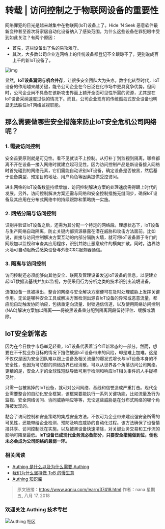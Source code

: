 # 转载 | 访问控制之于物联网设备的重要性

网络罪犯的目光是越来越集中在物联网(IoT)设备上了。Hide ‘N Seek 恶意软件最新变种甚至首次将家居自动化设备纳入了感染范围。为什么这些设备在罪犯眼中受到如此关注？有两个原因：

* 首先，这些设备出了名的易攻难守。
* 其次，大多数公司企业连网络上的传统设备都登记不全跟踪不了，更别说成百上千的新IoT设备了。

![img](http://www.aqniu.com/wp-content/uploads/2018/08/access_control.jpg)

显然，**IoT设备漏洞与机会并存**，让很多安全团队大为头疼。数字化转型时代，IoT设备的作用越来越关键，能令公司企业在今日泛在化市场中更具竞争优势。但同时，公司企业尚不具备在该新攻击界面上铺开全面可见性所需的资源，尤其是在IoT设备采纳速度过快的情况下。而且，公司企业现有的传统孤岛式安全设备也明显无法胜任IoT网络监视职能。

## **那么需要做哪些安全措施来防止loT安全危机公司网络呢？**

### **1. 需要访问控制**

安全首要原则就是可见性。看不见就谈不上控制。从打补丁到监视到隔离，哪样都离不开在设备一接入网络时就建立起可见性。因为访问控制产品是新设备接入网络时首先碰到的网络元素，它们需能自动识别IoT设备，确定设备是否被黑，然后基于设备类型、预定目的地址、用户角色等因素提供受控访问。

进出网络的IoT设备数量持续增加，访问控制解决方案的处理速度需得跟上时代的发展。另外，访问控制解决方案还需与网络和安全控制措施无缝同步，确保IoT设备及其应用在分布式网络中的持续跟踪和策略统一实施。

### **2. 网络分隔与访问控制**

识别并验证IoT设备之后，还需为其分配一个特定的网络段。理想状态下，IoT设备与生产网络自动隔离，防止关键内部资源暴露在潜在威胁和攻击方法面前。比如说，直接与访问控制解决方案互动的内部分隔防火墙，就可将IoT设备置于专门的网段加以监视和审查其应用程序，识别并防止恶意软件的横向扩散。同时，边界防火墙可自动阻断受感染设备与外部C&C服务器通信。

### **3. 隔离与访问控制**

访问控制还必须能够向其他安全、联网及管理设备发送IoT设备的信息，以便建立起IoT数据流基线并加以监视，方便采用行为分析之类的技术识别出流氓设备。

流氓设备一旦被揪出，整合的网络与安全解决方案便可在及时处理威胁上发挥关键作用。无论是哪种安全工具或解决方案检测出源自IoT设备的异常或恶意流量，都应能自动触发协同响应，包括重定向流量、封锁通信信道，以及使用网络访问控制(NAC)解决方案加以隔离——将被黑设备重分配到隔离网段留待评估、缓解或清除。

## **loT安全新常态**

因为在今日数字市场举足轻重，IoT设备代表着当今IT新常态的一部分。然而，想要在不干扰业务目标的情况下挡住被黑IoT设备带来的风险，却是难上加难。这是不仅仅是因为安全团队难以跟上设备及相关流量的爆发式增长与IoT设备本身的不安全性，也因为可防御的网络边界已经消散，可以从世界各个角落访问公司网络。更糟的是，安全人才的全球性短缺导致可用于检测和响应IoT相关事件的人手捉襟见肘。

只需一台被黑掉的IoT设备，就可对公司网络、基线和信誉造成严重打击。现代企业需要整合的自动化安全框架，该框架要能执行一系列关键功能，比如流量及行为监视、安全网络访问、协同威胁响应等等，无论这些威胁是在分布式网络的哪个角落被发现的。

黏合了访问控制和安全策略的集成安全方法，不仅可为企业带来建设强安全所需的可见性，还能带给企业检测、预防及响应威胁的自动化过程。该方法确保了设备情报共享、访问控制泛在实施，以及被黑设备快速清除，对关键业务交易和工作流的影响可降至最低。**IoT设备已成现代业务流必备部分，只要安全措施做到位，倒也未必会成为公司网络的最弱一环。**



### **相关阅读**
* [Authing 是什么以及为什么需要 Authing](https://authing.cn/blog//Authing%E6%98%AF%E4%BB%80%E4%B9%88%E4%BB%A5%E5%8F%8A%E4%B8%BA%E4%BB%80%E4%B9%88%E9%9C%80%E8%A6%81Authing.html)
* [我们为什么坚持做 ToB 的慢生意](https://authing.cn/blog//我们为什么坚持做ToB的慢生意.html)
* [Authing 知识库](https://learn.authing.cn/authing/)

> 原文链接：https://www.aqniu.com/learn/37418.html 作者：nana 星期五, 八月 17, 2018



### 欢迎关注 Authing 技术专栏
![Authing 社区](https://cdn.authing.cn/blog/Authing_mini.jpg)